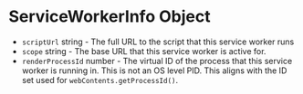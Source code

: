 # ServiceWorkerInfo Object

* `scriptUrl` string - The full URL to the script that this service worker runs
* `scope` string - The base URL that this service worker is active for.
* `renderProcessId` number - The virtual ID of the process that this service worker is running in.  This is not an OS level PID.  This aligns with the ID set used for `webContents.getProcessId()`.
